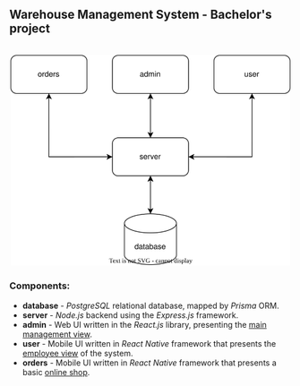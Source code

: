## Warehouse Management System - Bachelor's project
<br>
<div align="center">
  <img src="assets/architecture.drawio.svg" alt="Logo" width="500"/>
</div>

### Components:
- **database** - *PostgreSQL* relational database, mapped by *Prisma* ORM.
- **server** - *Node.js* backend using the *Express.js* framework.
- **admin** - Web UI written in the *React.js* library, presenting the <u>main management view</u>.
- **user** - Mobile UI written in *React Native* framework that presents the <u>employee view</u> of the system.
- **orders** - Mobile UI written in *React Native* framework that presents a basic <u>online shop</u>.
